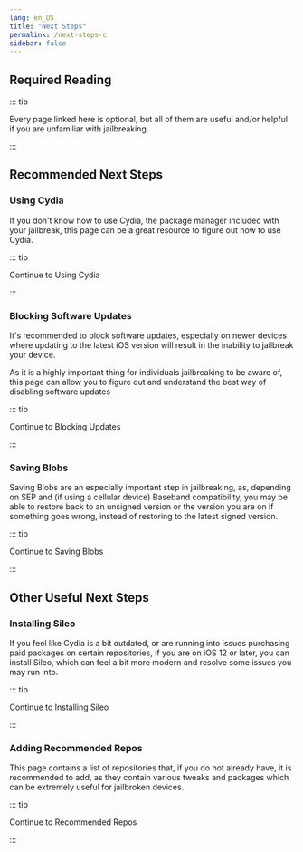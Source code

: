 ```yaml
---
lang: en_US
title: "Next Steps"
permalink: /next-steps-c
sidebar: false
---
```


## Required Reading

::: tip

Every page linked here is optional, but all of them are useful and/or helpful if you are unfamiliar with jailbreaking.

:::

## Recommended Next Steps

### Using Cydia

If you don't know how to use Cydia, the package manager included with your jailbreak, this page can be a great resource to figure out how to use Cydia.

::: tip

Continue to <router-link to="/using-cydia">Using Cydia</router-link>

:::

### Blocking Software Updates

It's recommended to block software updates, especially on newer devices where updating to the latest iOS version will result in the inability to jailbreak your device.

As it is a highly important thing for individuals jailbreaking to be aware of, this page can allow you to figure out and understand the best way of disabling software updates

::: tip

Continue to <router-link to="/blocking-updates">Blocking Updates</router-link>

:::

### Saving Blobs

Saving Blobs are an especially important step in jailbreaking, as, depending on SEP and (if using a cellular device) Baseband compatibility, you may be able to restore back to an unsigned version or the version you are on if something goes wrong, instead of restoring to the latest signed version.

::: tip

Continue to <router-link to="/saving-blobs">Saving Blobs</router-link>

:::

## Other Useful Next Steps

### Installing Sileo

If you feel like Cydia is a bit outdated, or are running into issues purchasing paid packages on certain repositories, if you are on iOS 12 or later, you can install Sileo, which can feel a bit more modern and resolve some issues you may run into.

::: tip

Continue to <router-link to="/installing-sileo">Installing Sileo</router-link>

:::

### Adding Recommended Repos

This page contains a list of repositories that, if you do not already have, it is recommended to add, as they contain various tweaks and packages which can be extremely useful for jailbroken devices.

::: tip

Continue to <router-link to="/recommended-repos">Recommended Repos</router-link>

:::

<!---Will add Sideloading Apps and Blocking Jailbreak Detection later on - I want to redo/update those pages before adding them--->